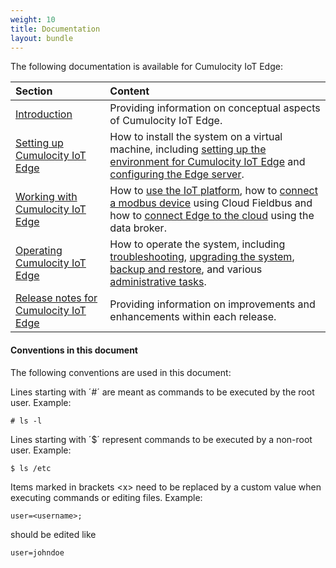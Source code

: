 ```yaml
---
weight: 10
title: Documentation
layout: bundle
---
```


The following documentation is available for Cumulocity IoT Edge:

|Section|Content|
|:---|:---|
|[Introduction](/edge/introduction)|Providing information on conceptual aspects of Cumulocity IoT Edge. 
|[Setting up Cumulocity IoT Edge](/edge/installation)|How to install the system on a virtual machine, including [setting up the environment for Cumulocity IoT Edge](/edge/installation#setting-up-the-environment) and [configuring the Edge server](/edge/installation#configuration). 
|[Working with Cumulocity IoT Edge](/edge/usage)|How to [use the IoT platform](/edge/usage#iot-platform), how to [connect a modbus device](/edge/usage#connecting-devices) using Cloud Fieldbus and how to [connect Edge to the cloud](/edge/usage#connecting-cloud) using the data broker. 
|[Operating Cumulocity IoT Edge](/edge/operation)|How to operate the system, including [troubleshooting](/edge/operation#troubleshooting), [upgrading the system](/edge/operation#update), [backup and restore](/edge/operation#backup-restore), and various [administrative tasks](/edge/operation#administration).
|[Release notes for Cumulocity IoT Edge](/edge/edge-release-notes)|Providing information on improvements and enhancements within each release.


#### Conventions in this document

The following conventions are used in this document:

Lines starting with ´#´ are meant as commands to be executed by the root user.  Example:

	# ls -l

Lines starting with ´&#36;´ represent commands to be executed by a non-root user. Example:
	
	$ ls /etc

Items marked in brackets &lt;x&gt; need to be replaced by a custom value when executing commands or editing files. Example:

	user=<username>;

should be edited like

	user=johndoe


